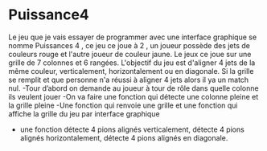 # Puissance4
Le jeu que je vais essayer de programmer avec une interface graphique se nomme Puissances 4 , ce jeu ce joue à 2 , un joueur possède des jets de couleurs rouge et l'autre joueur de couleur jaune.
Le jeux ce joue sur une grille de 7 colonnes et 6 rangées.
L'objectif du jeu est d'aligner 4 jets de la même couleur, verticalement, horizontalement ou en diagonale.
Si la grille se remplit et que personne n'a réussi à aligner 4 jets alors il ya un match nul.
-Tour d’abord on demande au joueur à tour de rôle dans quelle colonne ils veulent  jouer 
-On va faire une fonction qui détecte une colonne pleine et la grille pleine 
-Une fonction qui renvoie une grille  et une fonction qui affiche la grille du jeu par interface graphique 
- une fonction détecte 4 pions alignés verticalement, détecte 4 pions  alignés horizontalement, détecte 4 pions  alignés en diagonale.

